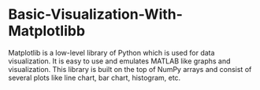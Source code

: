 # Basic-Visualization-With-Matplotlibb
Matplotlib is a low-level library of Python which is used for data visualization. It is easy to use and emulates MATLAB like graphs and visualization. This library is built on the top of NumPy arrays and consist of several plots like line chart, bar chart, histogram, etc.
